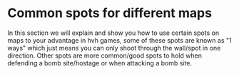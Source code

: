 # Common spots for different maps

In this section we will explain and show you how to use certain spots on maps to your advantage in hvh games, some of these spots are known as "1 ways" which just means you can only shoot through the wall/spot in one direction. Other spots are more common/good spots to hold when defending a bomb site/hostage or when attacking a bomb site.